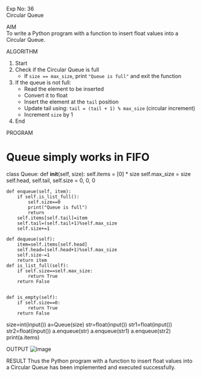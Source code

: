 Exp No: 36  
Circular Queue 

AIM  
To write a Python program with a function to insert float values into a Circular Queue.

ALGORITHM

1. Start  
2. Check if the Circular Queue is full  
   - If `size == max_size`, print `"Queue is full"` and exit the function  
3. If the queue is not full:  
   - Read the element to be inserted  
   - Convert it to float  
   - Insert the element at the `tail` position  
   - Update tail using: `tail = (tail + 1) % max_size` (circular increment)  
   - Increment `size` by 1  
4. End

PROGRAM

# Queue simply works in FIFO
class Queue:
    def __init__(self, size):
        self.items = [0] * size
        self.max_size = size
        self.head, self.tail, self.size = 0, 0, 0

    def enqueue(self, item):
        if self.is_list_full():
            self.size==0
            print("Queue is full")
            return
        self.items[self.tail]=item
        self.tail=(self.tail+1)%self.max_size
        self.size+=1
            
    def dequeue(self):
        item=self.items[self.head]
        self.head=(self.head+1)%self.max_size
        self.size-=1
        return item
    def is_list_full(self):
        if self.size==self.max_size:
            return True
        return False
        

    def is_empty(self):
        if self.size==0:
            return True
        return False
size=int(input())
a=Queue(size)
str=float(input())
str1=float(input())
str2=float(input())
a.enqueue(str)
a.enqueue(str1)
a.enqueue(str2)
print(a.items)
        

OUTPUT
![image](https://github.com/user-attachments/assets/19f49fe2-1611-4743-9858-44ac793fdc11)


RESULT
Thus the Python program with a function to insert float values into a Circular Queue has been implemented and executed successfully.
